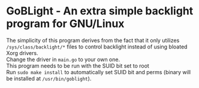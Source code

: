 # GoBLight - An extra simple backlight program for GNU/Linux
The simplicity of this program derives from the fact that it only utilizes `/sys/class/backlight/*` files to control backlight instead of using bloated Xorg drivers.  
Change the driver in `main.go` to your own one.  
This program needs to be run with the SUID bit set to root  
Run `sudo make install` to automatically set SUID bit and perms (binary will be installed at `/usr/bin/goblight`).  
